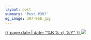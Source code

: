```yaml
---
layout: post
summary: 'Post #397'
og_image: 397-968.jpg
---
```


<p>
 <time>
  <a href="/397">
   {{ page.date | date: "%B %-d, %Y" }}
  </a>
 </time>
 <a href="/397">
  <img sizes="(min-width: 700px) 50vw, calc(100vw - 2rem)" src="{{ site.assets_url }}/397-484.jpg" srcset="{{ site.assets_url }}/397-968.jpg 968w, {{ site.assets_url }}/397-726.jpg 726w, {{ site.assets_url }}/397-484.jpg 484w, {{ site.assets_url }}/397-242.jpg 242w"/>
 </a>
</p>
